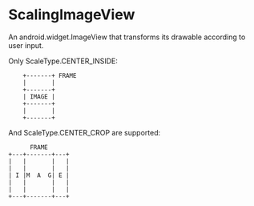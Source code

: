 ScalingImageView
================

An android.widget.ImageView that transforms its drawable according to
user input.

Only ScaleType.CENTER_INSIDE:

	    +-------+ FRAME
	    |       |
	    +-------+
	    | IMAGE |
	    +-------+
	    |       |
	    +-------+

And ScaleType.CENTER_CROP are supported:

	      FRAME
	+---+-------+---+
	|   |       |   |
	|   |       |   |
	| I |M  A  G| E |
	|   |       |   |
	|   |       |   |
	+---+-------+---+
